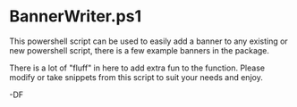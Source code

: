 # BannerWriter.ps1
This powershell script can be used to easily add a banner to any existing or new powershell script, there is a few example banners in the package.

There is a lot of "fluff" in here to add extra fun to the function.  Please modify or take snippets from this script to suit your needs and enjoy.

-DF
